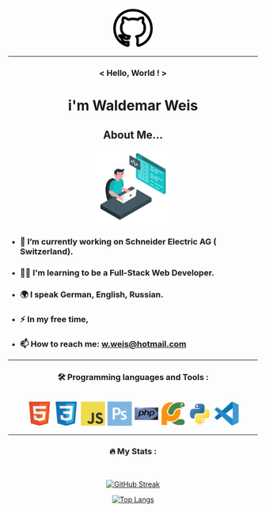 <div align='center'><img src='icons/2111612.png' width='80px' height='80pf'></div>
           
***

### <div align='center'>< Hello, World ! ></div>

# <div align='center'>i'm Waldemar Weis</div>


## <div align='center'>About Me...</div>
<div align='center'><img src='gifs/giphy.gif' width='150px' height='150px'></div>

-  ### 🔭 I’m currently working on Schneider Electric AG ( Switzerland).

- ### :man_technologist: I'm learning to be a Full-Stack Web Developer.

- ### :earth_africa: I speak German, English, Russian.

- ### :zap: In my free time,

- ### 📫 How to reach me: w.weis@hotmail.com


***

### <div align='center'>:hammer_and_wrench: Programming languages and Tools :</div>

<br>
<div align='center'>
<img src='icons/html5-original.svg' width='50px'>
<img src='icons/css3-original.svg' width='50px'>
<img src='icons/javascript-original.svg' width='50px'>
<img src='icons/photoshop-plain.svg' width='50px'>
<img src='icons/php-original.svg' width='50px'>
<img src='icons/pycharm-original.svg' width='50px'>
<img src='icons/python-original.svg' width='50px'>
<img src='icons/vscode-original.svg' width='50px'>
</div>

***
<div align='center'>

### :fire: My Stats :

<br>

[![GitHub Streak](http://github-readme-streak-stats.herokuapp.com?user=WaldyWhite&date_format=j%20M%5B%20Y%5D)](https://git.io/streak-stats)

</div>


<div align='center'>

[![Top Langs](https://github-readme-stats.vercel.app/api/top-langs/?username=WaldyWhite)](https://github.com/anuraghazra/github-readme-stats)

</div>


